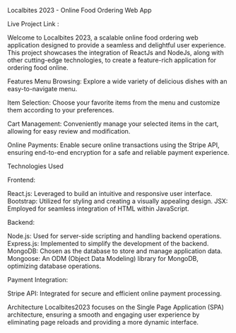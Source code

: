Localbites 2023 - Online Food Ordering Web App

Live Project Link : 

Welcome to Localbites 2023, a scalable online food ordering web application designed to provide a seamless and delightful user experience. This project showcases the integration of ReactJs and NodeJs, along with other cutting-edge technologies, to create a feature-rich application for ordering food online.

Features
Menu Browsing: Explore a wide variety of delicious dishes with an easy-to-navigate menu.

Item Selection: Choose your favorite items from the menu and customize them according to your preferences.

Cart Management: Conveniently manage your selected items in the cart, allowing for easy review and modification.

Online Payments: Enable secure online transactions using the Stripe API, ensuring end-to-end encryption for a safe and reliable payment experience.

Technologies Used

Frontend:

React.js: Leveraged to build an intuitive and responsive user interface.
Bootstrap: Utilized for styling and creating a visually appealing design.
JSX: Employed for seamless integration of HTML within JavaScript.

Backend:            

Node.js: Used for server-side scripting and handling backend operations.
Express.js: Implemented to simplify the development of the backend.
MongoDB: Chosen as the database to store and manage application data.
Mongoose: An ODM (Object Data Modeling) library for MongoDB, optimizing database operations.

Payment Integration:

Stripe API: Integrated for secure and efficient online payment processing.

Architecture
Localbites2023 focuses on the Single Page Application (SPA) architecture, ensuring a smooth and engaging user experience by eliminating page reloads and providing a more dynamic interface.



